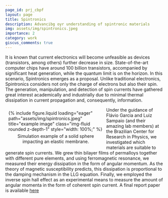 ```yaml
---
page_id: prj_cbpf
layout: page
title: Spintronics
description: Advancibg oyr understanding of spintronic materials
img: assets/img/spintronics.jpeg
importance: 2
category: work
giscus_comments: true
---
```


It is known that current electronics will become unfeasible as devices (transistors, among others) further decrease in size. 
State-of-the-art computer chips have around 100 billion transistors, accompanied by significant heat generation, while the quantum limit is on the horizon. In this scenario, Spintronics emerges as a proposal. Unlike traditional electronics, Spintronics considers not only the charge of electrons but also their spin. 
The generation, manipulation, and detection of spin currents have gathered great interest academically and industrially due to minimal thermal dissipation in current propagation and, consequently, information. 

<figure style="float: left; margin: 10px; max-width: 300px;">
    {% include figure.liquid loading="eager" path="assets/img/spintronics.jpeg" title="example image" class="img-fluid rounded z-depth-1" style="width: 100%;" %}
    <figcaption style="text-align: center; margin-top: 5px;">
        Simulation example of a solid sphere impacting an elastic membrane.
    </figcaption>
</figure>

Under the guidance of Flávio Garcia and Luiz Sampaio (and their amazing lab members) at the Brazilian Center for Research in Physics, we investigated which materials are suitable to generate spin currents.
We grew thin bilayer films of permalloys together with different pure elements, and using ferromagnetic resonance, we measured their energy dissipation in the form of angular momentum. As the theory of magnetic susceptibility predicts, this dissipation is proportional to the damping mechanism in the LLG equation. 
Finally, we employed the inverse spin hall effect as an experimental means to measure the amount of angular momenta in the form of coherent spin current. A final report paper is available <a href="/assets/pdf/Spintronics__The_New_Electronics.pdf">here</a>
